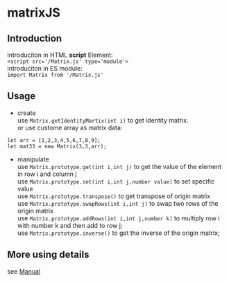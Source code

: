 # matrixJS

## Introduction
introduciton in HTML **script** Element:  
    `<script src='/Matrix.js' type='module'>`  
introduciton in ES module:  
    `import Matrix from '/Matrix.js'`  
## Usage
* create  
use `Matrix.getIdentityMartix(int i)` to get identity matrix.  
or use custome array as matrix data:
```
let arr = [1,2,3,4,5,6,7,8,9];
let mat33 = new Matrix(3,3,arr);
```
* manipulate  
use `Matrix.prototype.get(int i,int j)` to get the value of the element in row i and column j  
use `Matrix.prototype.set(int i,int j,number value)` to set specific value   
use `Matrix.prototype.transpose()` to get transpose of origin matrix  
use `Matrix.prototype.swapRows(int i,int j)` to swap two rows of the origin matrix  
use `Matrix.prototype.addRows(int i,int j,number k)` to multiply row i with number k and then add to row j;  
use `Matrix.prototype.inverse()` to get the inverse of the origin matrix;  
## More using details
see [Manual](https://github.com/Flyinglyrics/matrixJS/blob/main/Manual.md)